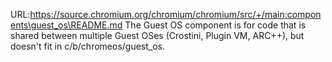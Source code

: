 URL:https://source.chromium.org/chromium/chromium/src/+/main:components\guest_os\README.md
The Guest OS component is for code that is shared between multiple Guest OSes
(Crostini, Plugin VM, ARC++), but doesn't fit in c/b/chromeos/guest\_os.
